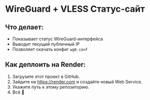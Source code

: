 # WireGuard + VLESS Статус-сайт

## Что делает:
- Показывает статус WireGuard-интерфейса
- Выводит текущий публичный IP
- Позволяет скачать конфиг `wg0.conf`

## Как деплоить на Render:
1. Загрузите этот проект в GitHub.
2. Зайдите на https://render.com и создайте новый Web Service.
3. Укажите путь к этому репозиторию.
4. Всё 🚀